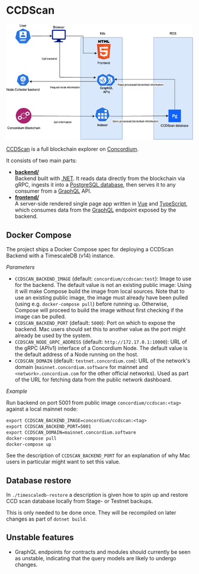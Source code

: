 # CCDScan

![Component Interaction Diagram](docs/diagrams/CCDScan.drawio.png)

[CCDScan](https://ccdscan.io) is a full blockchain explorer on [Concordium](https://www.concordium.com/).

It consists of two main parts:

- **[backend/](./backend/README.md)**  
  Backend built with [.NET](https://dotnet.microsoft.com/en-us/). It reads data directly from the blockchain via gRPC, ingests it into a [PostgreSQL database](https://www.postgresql.org/), then serves it to any consumer from a [GraphQL](https://graphql.org/) API.
- **[frontend/](./frontend/README.md)**  
  A server-side rendered single page app written in [Vue](https://vuejs.org/) and [TypeScript](https://www.typescriptlang.org/), which consumes data from the [GraphQL](https://graphql.org/) endpoint exposed by the backend.

## Docker Compose

The project ships a Docker Compose spec for deploying a CCDScan Backend with a TimescaleDB (v14) instance.

*Parameters*

- `CCDSCAN_BACKEND_IMAGE` (default: `concordium/ccdscan:test`):
  Image to use for the backend. The default value is not an existing public image: Using it will make Compose build the image from local sources.
  Note that to use an existing public image, the image must already have been pulled (using e.g. `docker-compose pull`) before running `up`.
  Otherwise, Compose will proceed to build the image without first checking if the image can be pulled.
- `CCDSCAN_BACKEND_PORT` (default: `5000`):
  Port on which to expose the backend.
  Mac users should set this to another value as the port might already be used by the system.
- `CCDSCAN_NODE_GRPC_ADDRESS` (default: `http://172.17.0.1:10000`):
  URL of the gRPC (APIv1) interface of a Concordium Node. The default value is the default address of a Node running on the host.
- `CCDSCAN_DOMAIN` (default: `testnet.concordium.com`):
  URL of the network's domain (`mainnet.concordium.software` for mainnet and `<network>.concordium.com` for the other official networks).
  Used as part of the URL for fetching data from the public network dashboard.

*Example*

Run backend on port 5001 from public image `concordium/ccdscan:<tag>` against a local mainnet node:

```shell
export CCDSCAN_BACKEND_IMAGE=concordium/ccdscan:<tag>
export CCDSCAN_BACKEND_PORT=5001
export CCDSCAN_DOMAIN=mainnet.concordium.software
docker-compose pull
docker-compose up
```

See the description of `CCDSCAN_BACKEND_PORT` for an explanation of why Mac users in particular might want to set this value.

## Database restore

In `./timescaledb-restore` a description is given how to spin up and restore CCD scan database locally from Stage- or Testnet backups.

This is only needed to be done once. They will be recompiled on later changes as part of `dotnet build`.

## Unstable features
- GraphQL endpoints for contracts and modules should currently be seen as unstable, indicating that the query models are likely to undergo changes.
